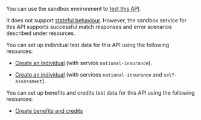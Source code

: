 You can use the sandbox environment to [test this API](https://developer.service.hmrc.gov.uk/api-documentation/docs/testing). 

It does not support [stateful behaviour](https://developer.service.hmrc.gov.uk/api-documentation/docs/testing/stateful-behaviour). However, the sandbox service for this API supports successful match responses and error scenarios described under resources.

You can set up individual test data for this API using the following resources:

* [Create an individual](https://developer.service.hmrc.gov.uk/api-documentation/docs/api/service/api-platform-test-user/1.0#_create-a-test-user-which-is-an-individual_post_accordion) (with service `national-insurance`).

* [Create an individual](https://developer.service.hmrc.gov.uk/api-documentation/docs/api/service/api-platform-test-user/1.0#_create-a-test-user-which-is-an-individual_post_accordion) (with services `national-insurance` and `self-assessment`).

You can set up benefits and credits test data for this API using the following resources:

* [Create benefits and credits](https://developer.service.hmrc.gov.uk/api-documentation/docs/api/service/individuals-if-api-stub/1.0#_create-a-benefits-and-credits-payload_post_accordion)
